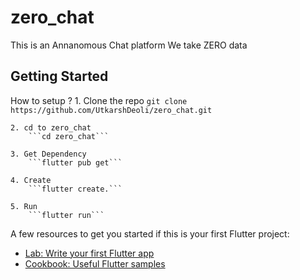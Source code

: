 # zero_chat

This is an Annanomous Chat platform 
We take ZERO data


## Getting Started

How to setup ?
    1. Clone the repo
        ```git clone https://github.com/UtkarshDeoli/zero_chat.git```
        
    2. cd to zero_chat
        ```cd zero_chat```

    3. Get Dependency
        ```flutter pub get```

    4. Create
        ```flutter create.```

    5. Run
        ```flutter run```

A few resources to get you started if this is your first Flutter project:

- [Lab: Write your first Flutter app](https://docs.flutter.dev/get-started/codelab)
- [Cookbook: Useful Flutter samples](https://docs.flutter.dev/cookbook)

